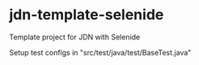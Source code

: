 # jdn-template-selenide
Template project for JDN with Selenide

Setup test configs in "src/test/java/test/BaseTest.java"